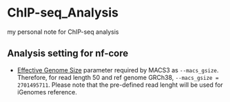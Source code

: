 # ChIP-seq_Analysis
my personal note for ChIP-seq analysis

## Analysis setting for nf-core
- [Effective Genome Size](https://deeptools.readthedocs.io/en/develop/content/feature/effectiveGenomeSize.html#effective-genome-size) parameter required by MACS3 as `--macs_gsize`. Therefore, for read length 50 and ref genome GRCh38, `--macs_gsize = 2701495711`. Please note that the pre-defined read lenght will be used for iGenomes reference.
